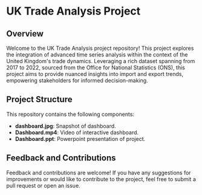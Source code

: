 # UK Trade Analysis Project

## Overview
Welcome to the UK Trade Analysis project repository! This project explores the integration of advanced time series analysis within the context of the United Kingdom's trade dynamics. Leveraging a rich dataset spanning from 2017 to 2022, sourced from the Office for National Statistics (ONS), this project aims to provide nuanced insights into import and export trends, empowering stakeholders for informed decision-making.

## Project Structure
This repository contains the following components:
- **dashboard.jpg**: Snapshot of dashboard.
- **Dashboard.mp4**: Video of interactive dashboard.
- **Dashboard.ppt**: Powerpoint presentation of project.

## Feedback and Contributions
Feedback and contributions are welcome! If you have any suggestions for improvements or would like to contribute to the project, feel free to submit a pull request or open an issue.
